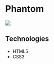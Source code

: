 # Phantom

<img src="https://media.giphy.com/media/UW1kp8haQvaawnOIki/giphy.gif">

## Technologies

- HTML5
- CSS3
